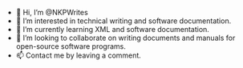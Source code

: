 - 👋 Hi, I’m @NKPWrites
- 👀 I’m interested in technical writing and software documentation.
- 🌱 I’m currently learning XML and software documentation.
- 💞️ I’m looking to collaborate on writing documents and manuals for open-source software programs.
- 📫 Contact me by leaving a comment.

<!---
NKPWrites/NKPWrites is a ✨ special ✨ repository because its `README.md` (this file) appears on your GitHub profile.
You can click the Preview link to take a look at your changes.
--->
